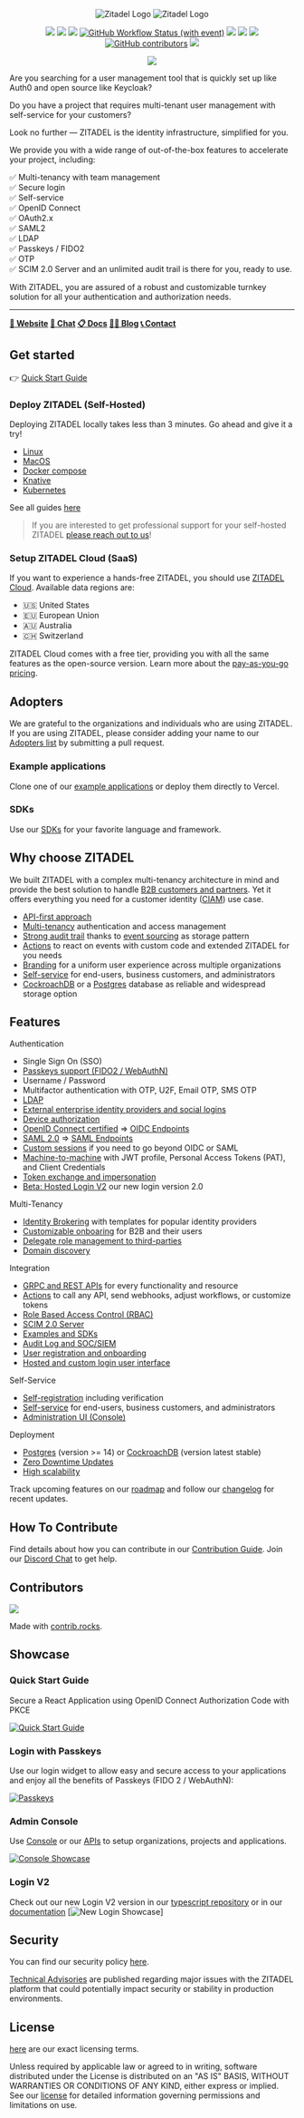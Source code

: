 <p align="center">
    <img src="./docs/static/logos/zitadel-logo-dark@2x.png#gh-light-mode-only" alt="Zitadel Logo" max-height="200px" width="auto" />
    <img src="./docs/static/logos/zitadel-logo-light@2x.png#gh-dark-mode-only" alt="Zitadel Logo" max-height="200px" width="auto" />
</p>

<p align="center">
    <a href="https://github.com/zitadel/zitadel/blob/main/LICENSE" alt="License">
        <img src="https://badgen.net/github/license/zitadel/zitadel/" /></a>
    <a href="https://bestpractices.coreinfrastructure.org/projects/6662"><img src="https://bestpractices.coreinfrastructure.org/projects/6662/badge"></a>
    <a href="https://github.com/semantic-release/semantic-release" alt="semantic-release">
        <img src="https://img.shields.io/badge/%20%20%F0%9F%93%A6%F0%9F%9A%80-semantic--release-e10079.svg" /></a>
    <a href="https://github.com/zitadel/zitadel/actions" alt="ZITADEL Release">
        <img alt="GitHub Workflow Status (with event)" src="https://img.shields.io/github/actions/workflow/status/zitadel/zitadel/build.yml?event=pull_request"></a>
    <a href="https://zitadel.com/docs/support/software-release-cycles-support" alt="Release">
        <img src="https://badgen.net/github/release/zitadel/zitadel/stable" /></a>
    <a href="https://goreportcard.com/report/github.com/zitadel/zitadel" alt="Go Report Card">
        <img src="https://goreportcard.com/badge/github.com/zitadel/zitadel" /></a>
    <a href="https://codecov.io/gh/zitadel/zitadel" alt="Code Coverage">
        <img src="https://codecov.io/gh/zitadel/zitadel/branch/main/graph/badge.svg" /></a>
    <a href="https://github.com/zitadel/zitadel/graphs/contributors" alt="Release">
        <img alt="GitHub contributors" src="https://img.shields.io/github/contributors/zitadel/zitadel"></a>
    <a href="https://discord.gg/YgjEuJzZ3x" alt="Discord Chat">
        <img src="https://badgen.net/discord/online-members/YgjEuJzZ3x" /></a>
</p>

<p align="center">
    <a href="https://openid.net/certification/#OPs" alt="OpenID Connect Certified">
        <img src="./docs/static/logos/oidc-cert.png" /></a>
</p>

Are you searching for a user management tool that is quickly set up like Auth0 and open source like Keycloak?

Do you have a project that requires multi-tenant user management with self-service for your customers?

Look no further — ZITADEL is the identity infrastructure, simplified for you.

We provide you with a wide range of out-of-the-box features to accelerate your project, including:

:white_check_mark: Multi-tenancy with team management  
:white_check_mark: Secure login  
:white_check_mark: Self-service  
:white_check_mark: OpenID Connect  
:white_check_mark: OAuth2.x  
:white_check_mark: SAML2  
:white_check_mark: LDAP  
:white_check_mark: Passkeys / FIDO2  
:white_check_mark: OTP  
:white_check_mark: SCIM 2.0 Server
and an unlimited audit trail is there for you, ready to use.

With ZITADEL, you are assured of a robust and customizable turnkey solution for all your authentication and authorization needs.

---

**[🏡 Website](https://zitadel.com) [💬 Chat](https://zitadel.com/chat) [📋 Docs](https://zitadel.com/docs/) [🧑‍💻 Blog](https://zitadel.com/blog) [📞 Contact](https://zitadel.com/contact/)**

## Get started

👉 [Quick Start Guide](https://zitadel.com/docs/guides/start/quickstart)

### Deploy ZITADEL (Self-Hosted)

Deploying ZITADEL locally takes less than 3 minutes. Go ahead and give it a try!

* [Linux](https://zitadel.com/docs/self-hosting/deploy/linux)
* [MacOS](https://zitadel.com/docs/self-hosting/deploy/macos)
* [Docker compose](https://zitadel.com/docs/self-hosting/deploy/compose)
* [Knative](https://zitadel.com/docs/self-hosting/deploy/knative)
* [Kubernetes](https://zitadel.com/docs/self-hosting/deploy/kubernetes)

See all guides [here](https://zitadel.com/docs/self-hosting/deploy/overview)

> If you are interested to get professional support for your self-hosted ZITADEL [please reach out to us](https://zitadel.com/contact)!

### Setup ZITADEL Cloud (SaaS)

If you want to experience a hands-free ZITADEL, you should use [ZITADEL Cloud](https://zitadel.com).
Available data regions are: 
* 🇺🇸 United States
* 🇪🇺 European Union
* 🇦🇺 Australia
* 🇨🇭 Switzerland

ZITADEL Cloud comes with a free tier, providing you with all the same features as the open-source version.
Learn more about the [pay-as-you-go pricing](https://zitadel.com/pricing).

## Adopters

We are grateful to the organizations and individuals who are using ZITADEL. If you are using ZITADEL, please consider adding your name to our [Adopters list](./ADOPTERS.md) by submitting a pull request.

### Example applications

Clone one of our [example applications](https://zitadel.com/docs/sdk-examples/introduction) or deploy them directly to Vercel.

### SDKs

Use our [SDKs](https://zitadel.com/docs/sdk-examples/introduction) for your favorite language and framework.

## Why choose ZITADEL

We built ZITADEL with a complex multi-tenancy architecture in mind and provide the best solution to handle [B2B customers and partners](https://zitadel.com/docs/guides/solution-scenarios/b2b).
Yet it offers everything you need for a customer identity ([CIAM](https://zitadel.com/docs/guides/solution-scenarios/b2c)) use case.

- [API-first approach](https://zitadel.com/docs/apis/introduction)
- [Multi-tenancy](https://zitadel.com/docs/guides/solution-scenarios/b2b) authentication and access management
- [Strong audit trail](https://zitadel.com/docs/concepts/features/audit-trail) thanks to [event sourcing](https://zitadel.com/docs/concepts/eventstore/overview) as storage pattern
- [Actions](https://zitadel.com/docs/apis/actions/introduction) to react on events with custom code and extended ZITADEL for you needs
- [Branding](https://zitadel.com/docs/guides/manage/customize/branding) for a uniform user experience across multiple organizations
- [Self-service](https://zitadel.com/docs/concepts/features/selfservice) for end-users, business customers, and administrators
- [CockroachDB](https://www.cockroachlabs.com/) or a [Postgres](https://www.postgresql.org/) database as reliable and widespread storage option

## Features

Authentication

- Single Sign On (SSO)
- [Passkeys support (FIDO2 / WebAuthN)](https://zitadel.com/docs/concepts/features/passkeys)
- Username / Password
- Multifactor authentication with OTP, U2F, Email OTP, SMS OTP
- [LDAP](https://zitadel.com/docs/guides/integrate/identity-providers/ldap)
- [External enterprise identity providers  and social logins](https://zitadel.com/docs/guides/integrate/identity-providers/introduction)
- [Device authorization](https://zitadel.com/docs/guides/solution-scenarios/device-authorization)
- [OpenID Connect certified](https://openid.net/certification/#OPs) => [OIDC Endpoints](https://zitadel.com/docs/apis/openidoauth/endpoints)
- [SAML 2.0](http://docs.oasis-open.org/security/saml/Post2.0/sstc-saml-tech-overview-2.0.html) => [SAML Endpoints](https://zitadel.com/docs/apis/saml/endpoints)
- [Custom sessions](https://zitadel.com/docs/guides/integrate/login-ui/username-password) if you need to go beyond OIDC or SAML 
- [Machine-to-machine](https://zitadel.com/docs/guides/integrate/service-users/authenticate-service-users) with JWT profile, Personal Access Tokens (PAT), and Client Credentials
- [Token exchange and impersonation](https://zitadel.com/docs/guides/integrate/token-exchange)
- [Beta: Hosted Login V2](https://zitadel.com/docs/guides/integrate/login/hosted-login#hosted-login-version-2-beta) our new login version 2.0

Multi-Tenancy

- [Identity Brokering](https://zitadel.com/docs/guides/integrate/identity-brokering) with templates for popular identity providers
- [Customizable onboaring](https://zitadel.com/docs/guides/solution-scenarios/onboarding) for B2B and their users
- [Delegate role management to third-parties](https://zitadel.com/docs/guides/manage/console/projects)
- [Domain discovery](https://zitadel.com/docs/guides/solution-scenarios/domain-discovery)

Integration

- [GRPC and REST APIs](https://zitadel.com/docs/apis/introduction) for every functionality and resource
- [Actions](https://zitadel.com/docs/apis/actions/introduction) to call any API, send webhooks, adjust workflows, or customize tokens
- [Role Based Access Control (RBAC)](https://zitadel.com/docs/guides/integrate/retrieve-user-roles)
- [SCIM 2.0 Server](https://zitadel.com/docs/apis/scim2)
- [Examples and SDKs](https://zitadel.com/docs/sdk-examples/introduction)
- [Audit Log and SOC/SIEM](https://zitadel.com/docs/guides/integrate/external-audit-log)
- [User registration and onboarding](https://zitadel.com/docs/guides/integrate/onboarding)
- [Hosted and custom login user interface](https://zitadel.com/docs/guides/integrate/login/login-users)

Self-Service
- [Self-registration](https://zitadel.com/docs/concepts/features/selfservice#registration) including verification
- [Self-service](https://zitadel.com/docs/concepts/features/selfservice) for end-users, business customers, and administrators
- [Administration UI (Console)](https://zitadel.com/docs/guides/manage/console/overview)

Deployment
- [Postgres](https://zitadel.com/docs/self-hosting/manage/database#postgres) (version >= 14) or [CockroachDB](https://zitadel.com/docs/self-hosting/manage/database#cockroach) (version latest stable)
- [Zero Downtime Updates](https://zitadel.com/docs/concepts/architecture/solution#zero-downtime-updates)
- [High scalability](https://zitadel.com/docs/self-hosting/manage/production)

Track upcoming features on our [roadmap](https://zitadel.com/roadmap) and follow our [changelog](https://zitadel.com/changelog) for recent updates.

## How To Contribute

Find details about how you can contribute in our [Contribution Guide](./CONTRIBUTING.md).
Join our [Discord Chat](https://zitadel.com/chat) to get help.

## Contributors

<a href="https://github.com/zitadel/zitadel/graphs/contributors">
  <img src="https://contrib.rocks/image?repo=zitadel/zitadel" />
</a>

Made with [contrib.rocks](https://contrib.rocks/preview?repo=zitadel/zitadel).

## Showcase

### Quick Start Guide

Secure a React Application using OpenID Connect Authorization Code with PKCE

[![Quick Start Guide](https://user-images.githubusercontent.com/1366906/223662449-f17b734d-405c-4945-a8a1-200440c459e5.gif)](http://www.youtube.com/watch?v=5THbQljoPKg "Quick Start Guide")

### Login with Passkeys

Use our login widget to allow easy and secure access to your applications and enjoy all the benefits of Passkeys (FIDO 2 / WebAuthN):

[![Passkeys](https://user-images.githubusercontent.com/1366906/223664178-4132faef-4832-4014-b9ab-90c2a8d15436.gif)](https://www.youtube.com/watch?v=cZjHQYurSjw&list=PLTDa7jTlOyRLdABgD2zL0LGM7rx5GZ1IR&index=2 "Passkeys")

### Admin Console

Use [Console](https://zitadel.com/docs/guides/manage/console/overview) or our [APIs](https://zitadel.com/docs/apis/introduction) to setup organizations, projects and applications.

[![Console Showcase](https://user-images.githubusercontent.com/1366906/223663344-67038d5f-4415-4285-ab20-9a4d397e2138.gif)](http://www.youtube.com/watch?v=RPpHktAcCtk "Console Showcase")

### Login V2

Check out our new Login V2 version in our [typescript repository](https://github.com/zitadel/typescript) or in our [documentation](https://zitadel.com/docs/guides/integrate/login/hosted-login#hosted-login-version-2-beta)
[![New Login Showcase](https://github.com/user-attachments/assets/cb5c5212-128b-4dc9-b11d-cabfd3f73e26)]

## Security

You can find our security policy [here](./SECURITY.md).

[Technical Advisories](https://zitadel.com/docs/support/technical_advisory) are published regarding major issues with the ZITADEL platform that could potentially impact security or stability in production environments.

## License

[here](./LICENSE) are our exact licensing terms.

Unless required by applicable law or agreed to in writing, software distributed under the License is distributed on an "AS IS" BASIS, WITHOUT WARRANTIES OR CONDITIONS OF ANY KIND, either express or implied.
See our [license](./LICENSE) for detailed information governing permissions and limitations on use.
